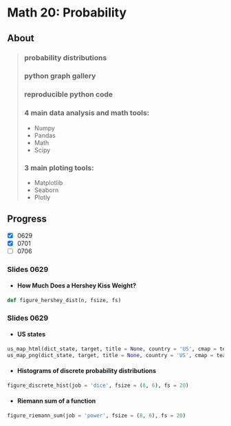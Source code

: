 # Math 20: Probability

## About

> ### probability distributions
> ### python graph gallery
> ### reproducible python code
> ### 4 main data analysis and math tools: 
> * Numpy
> * Pandas
> * Math
> * Scipy
> ### 3 main ploting tools: 
> * Matplotlib
> * Seaborn
> * Plotly

## Progress

- [x] 0629
- [x] 0701
- [ ] 0706

### Slides 0629

* #### How Much Does a Hershey Kiss Weight?
```python
def figure_hershey_dist(n, fsize, fs)
```

### Slides 0629

* #### US states 
```python
us_map_html(dict_state, target, title = None, country = 'US', cmap = tealrose)
us_map_png(dict_state, target, title = None, country = 'US', cmap = tealrose)
```
* #### Histograms of discrete probability distributions
```python
figure_discrete_hist(job = 'dice', fsize = (8, 6), fs = 20)
```
* #### Riemann sum of a function
```python
figure_riemann_sum(job = 'power', fsize = (8, 6), fs = 20)
```
